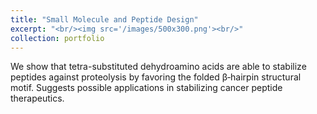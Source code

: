 ```yaml
---
title: "Small Molecule and Peptide Design"
excerpt: "<br/><img src='/images/500x300.png'><br/>"
collection: portfolio
---
```


We show that tetra-substituted dehydroamino acids are able to stabilize peptides against proteolysis by favoring the folded β‐hairpin structural motif. Suggests possible applications in stabilizing cancer peptide therapeutics.

